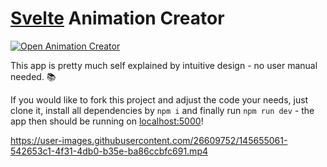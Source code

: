 # [Svelte](https://github.com/sveltejs/svelte) Animation Creator

[![Open Animation Creator](https://img.shields.io/badge/▶-Open%20Animation%20Creator-448AFF)](https://danielsharkov.github.io/animation-creator)

This app is pretty much self explained by intuitive design - no user manual needed. 📚

If you would like to fork this project and adjust the code your needs, just clone it,
install all dependencies by `npm i` and finally run `npm run dev` -
the app then should be running on [localhost:5000](http://localhost:5000)!

https://user-images.githubusercontent.com/26609752/145655061-542653c1-4f31-4db0-b35e-ba86ccbfc691.mp4
